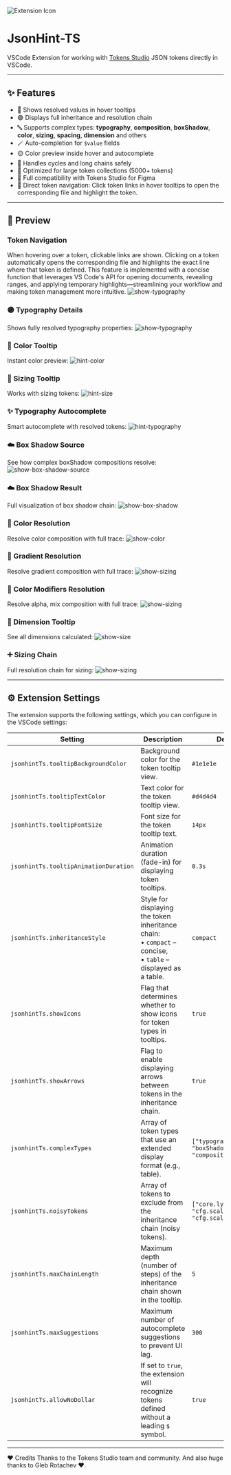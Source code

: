 ![Extension Icon](./icon.png)

# JsonHint-TS

VSCode Extension for working with [Tokens Studio](https://tokens.studio) JSON tokens directly in VSCode.

---

## ✨ Features

- 🎨 Shows resolved values in hover tooltips
- 🟣 Displays full inheritance and resolution chain
- 🔤 Supports complex types: **typography**, **composition**, **boxShadow**, **color**, **sizing**, **spacing**, **dimension** and others
- 🪄 Auto-completion for `$value` fields
- 🟡 Color preview inside hover and autocomplete
- 🔄 Handles cycles and long chains safely
- 🐇 Optimized for large token collections (5000+ tokens)
- 💼 Full compatibility with Tokens Studio for Figma
- 🔗 Direct token navigation: Click token links in hover tooltips to open the corresponding file and highlight the token.

---

## 📸 Preview

### Token Navigation
When hovering over a token, clickable links are shown. Clicking on a token automatically opens the corresponding file and highlights the exact line where that token is defined. This feature is implemented with a concise function that leverages VS Code's API for opening documents, revealing ranges, and applying temporary highlights—streamlining your workflow and making token management more intuitive.
![show-typography](./screenshots/navigation.gif)

### 🟣 Typography Details
Shows fully resolved typography properties:
![show-typography](./screenshots/show-typography2.png)

### 🎨 Color Tooltip
Instant color preview:
![hint-color](./screenshots/hint-color.png)

### 📏 Sizing Tooltip
Works with sizing tokens:
![hint-size](./screenshots/hint-size.png)

### ✨ Typography Autocomplete
Smart autocomplete with resolved tokens:
![hint-typography](./screenshots/hint-typography.png)

### ☁️ Box Shadow Source
See how complex boxShadow compositions resolve:
![show-box-shadow-source](./screenshots/show-box-shadow-source.png)

### ☁️ Box Shadow Result
Full visualization of box shadow chain:
![show-box-shadow](./screenshots/show-box-shadow.png)

### 🎨 Color Resolution
Resolve color composition with full trace:
![show-color](./screenshots/show-color.png)

### 🎨 Gradient Resolution
Resolve gradient composition with full trace:
![show-sizing](./screenshots/hint-gradient.png)

### 🎨 Color Modifiers Resolution
Resolve alpha, mix composition with full trace:
![show-sizing](./screenshots/hint-alpha-color.png)

### 📐 Dimension Tooltip
See all dimensions calculated:
![show-size](./screenshots/show-size.png)

### ➕ Sizing Chain
Full resolution chain for sizing:
![show-sizing](./screenshots/show-sizing.png)


---

## ⚙️ Extension Settings

The extension supports the following settings, which you can configure in the VSCode settings:

| Setting                               | Description                                                                                                        | Default                                                            |
| ------------------------------------- | ------------------------------------------------------------------------------------------------------------------ | ------------------------------------------------------------------ |
| `jsonhintTs.tooltipBackgroundColor`   | Background color for the token tooltip view.                                                                       | `#1e1e1e`                                                          |
| `jsonhintTs.tooltipTextColor`         | Text color for the token tooltip view.                                                                             | `#d4d4d4`                                                          |
| `jsonhintTs.tooltipFontSize`          | Font size for the token tooltip text.                                                                              | `14px`                                                             |
| `jsonhintTs.tooltipAnimationDuration` | Animation duration (fade-in) for displaying token tooltips.                                                        | `0.3s`                                                             |
| `jsonhintTs.inheritanceStyle`         | Style for displaying the token inheritance chain:<br> • `compact` – concise,<br> • `table` – displayed as a table. | `compact`                                                          |
| `jsonhintTs.showIcons`                | Flag that determines whether to show icons for token types in tooltips.                                            | `true`                                                             |
| `jsonhintTs.showArrows`               | Flag to enable displaying arrows between tokens in the inheritance chain.                                          | `true`                                                             |
| `jsonhintTs.complexTypes`             | Array of token types that use an extended display format (e.g., table).                                            | `["typography", "boxShadow", "composition"]`                       |
| `jsonhintTs.noisyTokens`              | Array of tokens to exclude from the inheritance chain (noisy tokens).                                              | `["core.ly.tab.base", "cfg.scale.base.tab", "cfg.scale.mult.tab"]` |
| `jsonhintTs.maxChainLength`           | Maximum depth (number of steps) of the inheritance chain shown in the tooltip.                                     | `5`                                                                |
| `jsonhintTs.maxSuggestions`           | Maximum number of autocomplete suggestions to prevent UI lag.                                                      | `300`                                                              |
| `jsonhintTs.allowNoDollar`            | If set to `true`, the extension will recognize tokens defined without a leading `$` symbol.                         | `true`                                                             |

---


❤️ Credits
Thanks to the Tokens Studio team and community.
And also huge thanks to Gleb Rotachev ❤️.